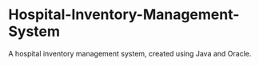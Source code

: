 # Hospital-Inventory-Management-System
A hospital inventory management system, created using Java and Oracle. 
